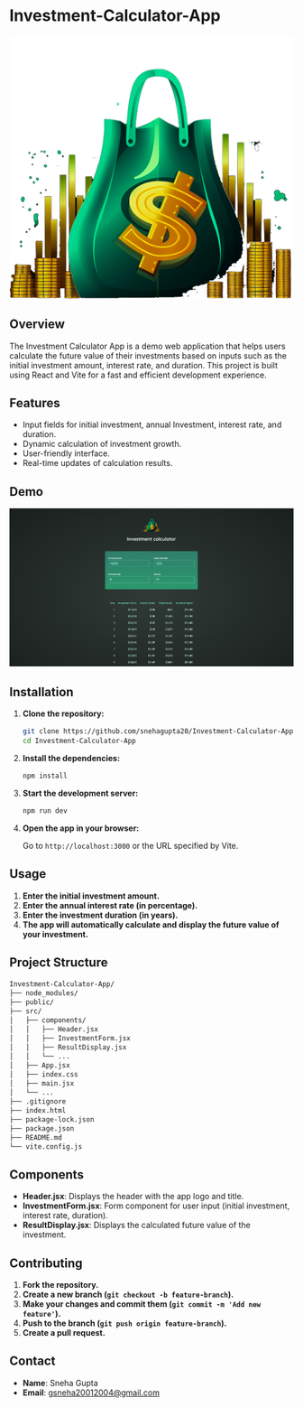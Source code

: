 # Investment-Calculator-App

![Logo](./public/investment-calculator-logo.png)

## Overview

The Investment Calculator App is a demo web application that helps users calculate the future value of their investments based on inputs such as the initial investment amount, interest rate, and duration. This project is built using React and Vite for a fast and efficient development experience.

## Features

- Input fields for initial investment, annual Investment, interest rate, and duration.
- Dynamic calculation of investment growth.
- User-friendly interface.
- Real-time updates of calculation results.

## Demo

![App Screenshot](./public/demo-ss.png)

## Installation

1. **Clone the repository:**

   ```sh
   git clone https://github.com/snehagupta20/Investment-Calculator-App.git
   cd Investment-Calculator-App
   ```

2. **Install the dependencies:**

   ```sh
   npm install
   ```

3. **Start the development server:**

   ```sh
   npm run dev
   ```

4. **Open the app in your browser:**

   Go to `http://localhost:3000` or the URL specified by Vite.

## Usage

1. **Enter the initial investment amount.**
2. **Enter the annual interest rate (in percentage).**
3. **Enter the investment duration (in years).**
4. **The app will automatically calculate and display the future value of your investment.**

## Project Structure

```plaintext
Investment-Calculator-App/
├── node_modules/
├── public/
├── src/
│   ├── components/
│   │   ├── Header.jsx
│   │   ├── InvestmentForm.jsx
│   │   ├── ResultDisplay.jsx
│   │   └── ...
│   ├── App.jsx
│   ├── index.css
│   ├── main.jsx
│   └── ...
├── .gitignore
├── index.html
├── package-lock.json
├── package.json
├── README.md
└── vite.config.js
```

## Components

- **Header.jsx**: Displays the header with the app logo and title.
- **InvestmentForm.jsx**: Form component for user input (initial investment, interest rate, duration).
- **ResultDisplay.jsx**: Displays the calculated future value of the investment.

## Contributing

1. **Fork the repository.**
2. **Create a new branch (`git checkout -b feature-branch`).**
3. **Make your changes and commit them (`git commit -m 'Add new feature'`).**
4. **Push to the branch (`git push origin feature-branch`).**
5. **Create a pull request.**

## Contact

- **Name**: Sneha Gupta
- **Email**: gsneha20012004@gmail.com